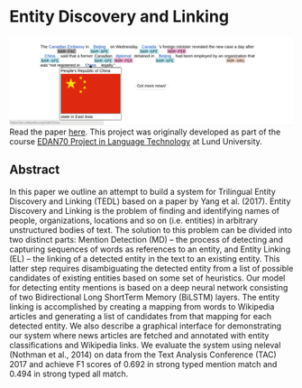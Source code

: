 # Entity Discovery and Linking

![The graphical user interface](news_ui3.png)
Read the paper [here](paper.pdf).
This project was originally developed as part of the course [EDAN70 Project in Language Technology](http://cs.lth.se/edan70/projects-in-language-technology/)
at Lund University.

## Abstract

In this paper we outline an attempt to build
a system for Trilingual Entity Discovery
and Linking (TEDL) based on a paper by
Yang et al. (2017). Entity Discovery and
Linking is the problem of finding and identifying names of people, organizations, locations and so on (i.e. entities) in arbitrary
unstructured bodies of text.
The solution to this problem can be divided into two distinct parts: Mention Detection (MD) – the process of detecting
and capturing sequences of words as references to an entity, and Entity Linking (EL)
– the linking of a detected entity in the text
to an existing entity. This latter step requires disambiguating the detected entity
from a list of possible candidates of existing entities based on some set of heuristics.
Our model for detecting entity mentions
is based on a deep neural network consisting of two Bidirectional Long ShortTerm Memory (BiLSTM) layers. The entity linking is accomplished by creating a
mapping from words to Wikipedia articles
and generating a list of candidates from
that mapping for each detected entity.
We also describe a graphical interface for
demonstrating our system where news articles are fetched and annotated with entity
classifications and Wikipedia links.
We evaluate the system using neleval
(Nothman et al., 2014) on data from the
Text Analysis Conference (TAC) 2017 and
achieve F1 scores of 0.692 in strong typed
mention match and 0.494 in strong typed
all match.
